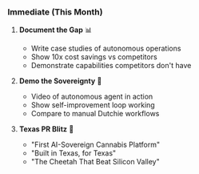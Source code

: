 ### Immediate (This Month)

1. **Document the Gap** 📊
   - Write case studies of autonomous operations
   - Show 10x cost savings vs competitors
   - Demonstrate capabilities competitors don't have

2. **Demo the Sovereignty** 🎥
   - Video of autonomous agent in action
   - Show self-improvement loop working
   - Compare to manual Dutchie workflows

3. **Texas PR Blitz** 📢
   - "First AI-Sovereign Cannabis Platform"
   - "Built in Texas, for Texas"
   - "The Cheetah That Beat Silicon Valley"
